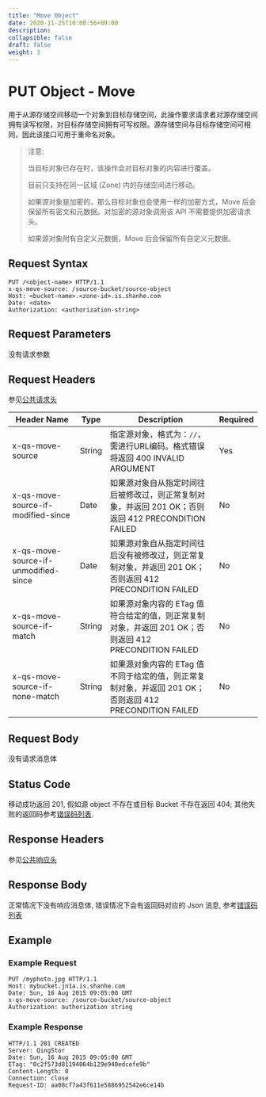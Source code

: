 ```yaml
---
title: "Move Object"
date: 2020-11-25T10:08:56+09:00
description:
collapsible: false
draft: false
weight: 3
---
```


# PUT Object - Move

用于从源存储空间移动一个对象到目标存储空间，此操作要求请求者对源存储空间拥有读写权限，对目标存储空间拥有可写权限。源存储空间与目标存储空间可相同，因此该接口可用于重命名对象。

> 注意:
>
> 当目标对象已存在时，该操作会对目标对象的内容进行覆盖。
>
> 目前只支持在同一区域 (Zone) 内的存储空间进行移动。
>
> 如果源对象是加密的，那么目标对象也会使用一样的加密方式，Move 后会保留所有密文和元数据。对加密的源对象调用该 API 不需要提供加密请求头。
>
> 如果源对象附有自定义元数据，Move 后会保留所有自定义元数据。

## Request Syntax

```http
PUT /<object-name> HTTP/1.1
x-qs-move-source: /source-bucket/source-object
Host: <bucket-name>.<zone-id>.is.shanhe.com
Date: <date>
Authorization: <authorization-string>
```

## Request Parameters

没有请求参数

## Request Headers

参见[公共请求头](../../common_header/#请求头字段-request-header)

| Header Name | Type | Description | Required |
| --- | --- | --- | --- |
| x-qs-move-source | String | 指定源对象，格式为：`//`， 需进行URL编码。格式错误将返回 400 INVALID ARGUMENT | Yes |
| x-qs-move-source-if-modified-since | Date | 如果源对象自从指定时间往后被修改过，则正常复制对象，并返回 201 OK；否则返回 412 PRECONDITION FAILED | No |
| x-qs-move-source-if-unmodified-since | Date | 如果源对象自从指定时间往后没有被修改过，则正常复制对象，并返回 201 OK；否则返回 412 PRECONDITION FAILED | No |
| x-qs-move-source-if-match | String | 如果源对象内容的 ETag 值符合给定的值，则正常复制对象，并返回 201 OK；否则返回 412 PRECONDITION FAILED | No |
| x-qs-move-source-if-none-match | String | 如果源对象内容的 ETag 值不同于给定的值，则正常复制对象，并返回 201 OK；否则返回 412 PRECONDITION FAILED | No |

## Request Body

没有请求消息体

## Status Code

移动成功返回 201, 假如源 object 不存在或目标 Bucket 不存在返回 404; 其他失败的返回码参考[错误码列表](../../error_code/).

## Response Headers

参见[公共响应头](../../common_header/#响应头字段-request-header)

## Response Body

正常情况下没有响应消息体, 错误情况下会有返回码对应的 Json 消息, 参考[错误码列表](../../error_code/)

## Example

### Example Request

```http
PUT /myphoto.jpg HTTP/1.1
Host: mybucket.jn1a.is.shanhe.com
Date: Sun, 16 Aug 2015 09:05:00 GMT
x-qs-move-source: /source-bucket/source-object
Authorization: authorization string
```

### Example Response

```http
HTTP/1.1 201 CREATED
Server: QingStor
Date: Sun, 16 Aug 2015 09:05:00 GMT
ETag: "0c2f573d81194064b129e940edcefe9b"
Content-Length: 0
Connection: close
Request-ID: aa08cf7a43f611e5886952542e6ce14b
```
